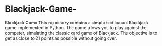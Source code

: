 # Blackjack-Game-
Blackjack Game This repository contains a simple text-based Blackjack game implemented in Python. The game allows you to play against the computer, simulating the classic card game of Blackjack. The objective is to get as close to 21 points as possible without going over.
